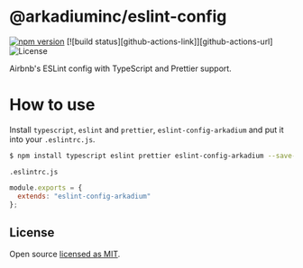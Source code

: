 # @arkadiuminc/eslint-config

[![npm version][npm-image]][npm-url]
[![build status][github-actions-link]][github-actions-url]
![License][license]

Airbnb's ESLint config with TypeScript and Prettier support.

# How to use
Install `typescript`, `eslint` and `prettier`, `eslint-config-arkadium` and put it into your `.eslintrc.js`.

```bash
$ npm install typescript eslint prettier eslint-config-arkadium --save-dev
```

`.eslintrc.js`

```js
module.exports = {
  extends: "eslint-config-arkadium"
};
```

## License

Open source [licensed as MIT](https://github.com/@arkadiuminc/eslint-config/blob/master/LICENSE).

[npm-image]: https://img.shields.io/npm/v/eslint-config-arkadium.svg
[npm-url]: https://npmjs.org/package/eslint-config-arkadium
[license]: https://img.shields.io/npm/l/eslint-config-arkadium.svg
